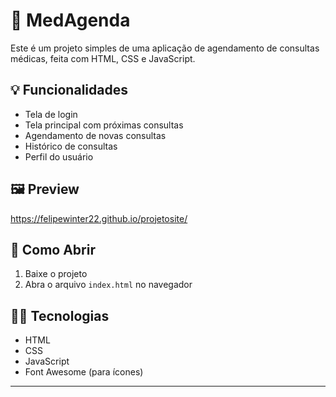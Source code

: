 # 🏥 MedAgenda

Este é um projeto simples de uma aplicação de agendamento de consultas médicas, feita com HTML, CSS e JavaScript.

## 💡 Funcionalidades

- Tela de login
- Tela principal com próximas consultas
- Agendamento de novas consultas
- Histórico de consultas
- Perfil do usuário

## 🖼️ Preview

https://felipewinter22.github.io/projetosite/

## 🚀 Como Abrir

1. Baixe o projeto
2. Abra o arquivo `index.html` no navegador

## 👨‍💻 Tecnologias

- HTML
- CSS
- JavaScript
- Font Awesome (para ícones)

---

